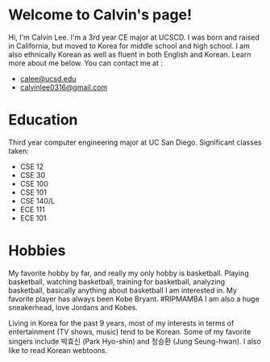 # Welcome to Calvin's page!
Hi, I'm Calvin Lee. I'm a 3rd year CE major at UCSCD. I was born and raised in California, but moved to Korea for middle school and high school. I am also ethnically Korean as well as fluent in both English and Korean. Learn more about me below. 
You can contact me at :
- <calee@ucsd.edu>
- <calvinlee0316@gmail.com>

# Education
Third year computer engineering major at UC San Diego. 
Significant classes taken:
- CSE 12
- CSE 30
- CSE 100
- CSE 101
- CSE 140/L
- ECE 111
- ECE 101

# Hobbies
My favorite hobby by far, and really my only hobby is basketball. Playing basketball, watching basketball, training for basketball, analyzing basketball, basically anything about basketball I am interested in. My favorite player has always been Kobe Bryant. #RIPMAMBA I am also a huge sneakerhead, love Jordans and Kobes. 

Living in Korea for the past 9 years, most of my interests in terms of entertainment (TV shows, music) tend to be Korean. Some of my favorite singers include 박효신 (Park Hyo-shin) and 정승환 (Jung Seung-hwan). I also like to read Korean webtoons. 